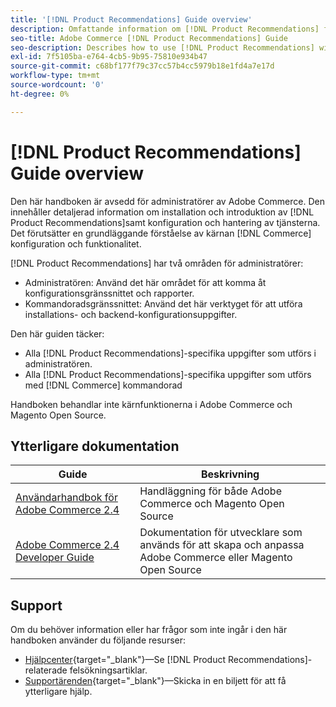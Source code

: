 ```yaml
---
title: '[!DNL Product Recommendations] Guide overview'
description: Omfattande information om [!DNL Product Recommendations] för Adobe Commerce-administratörer, inklusive installation och introduktion
seo-title: Adobe Commerce [!DNL Product Recommendations] Guide
seo-description: Describes how to use [!DNL Product Recommendations] with Adobe Commerce.
exl-id: 7f5105ba-e764-4cb5-9b95-75810e934b47
source-git-commit: c68bf177f79c37cc57b4cc5979b18e1fd4a7e17d
workflow-type: tm+mt
source-wordcount: '0'
ht-degree: 0%

---
```


# [!DNL Product Recommendations] Guide overview

Den här handboken är avsedd för administratörer av Adobe Commerce. Den innehåller detaljerad information om installation och introduktion av [!DNL Product Recommendations]samt konfiguration och hantering av tjänsterna. Det förutsätter en grundläggande förståelse av kärnan [!DNL Commerce] konfiguration och funktionalitet.

[!DNL Product Recommendations] har två områden för administratörer:

* Administratören: Använd det här området för att komma åt konfigurationsgränssnittet och rapporter.
* Kommandoradsgränssnittet: Använd det här verktyget för att utföra installations- och backend-konfigurationsuppgifter.

Den här guiden täcker:

* Alla [!DNL Product Recommendations]-specifika uppgifter som utförs i administratören.
* Alla [!DNL Product Recommendations]-specifika uppgifter som utförs med [!DNL Commerce] kommandorad

Handboken behandlar inte kärnfunktionerna i Adobe Commerce och Magento Open Source.

## Ytterligare dokumentation

| Guide | Beskrivning |
|------ | ----------- |
| [Användarhandbok för Adobe Commerce 2.4](https://experienceleague.adobe.com/docs/commerce.html) | Handläggning för både Adobe Commerce och Magento Open Source |
| [Adobe Commerce 2.4 Developer Guide](https://developer.adobe.com/commerce/docs) | Dokumentation för utvecklare som används för att skapa och anpassa Adobe Commerce eller Magento Open Source |

## Support

Om du behöver information eller har frågor som inte ingår i den här handboken använder du följande resurser:

* [Hjälpcenter](https://experienceleague.adobe.com/docs/commerce-knowledge-base/kb/help-center-guide/magento-help-center-user-guide.html#submit-tickets){target="_blank"}—Se [!DNL Product Recommendations]-relaterade felsökningsartiklar.
* [Supportärenden](https://experienceleague.adobe.com/docs/commerce-knowledge-base/kb/help-center-guide/magento-help-center-user-guide.html#submit-ticket){target="_blank"}—Skicka in en biljett för att få ytterligare hjälp.
